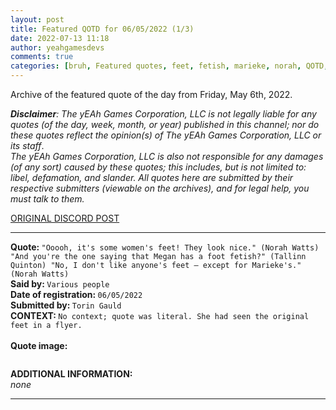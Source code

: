 ```yaml
---
layout: post
title: Featured QOTD for 06/05/2022 (1/3)
date: 2022-07-13 11:18
author: yeahgamesdevs
comments: true
categories: [bruh, Featured quotes, feet, fetish, marieke, norah, QOTD, Quotes, tallinn]
---
```

<!-- wp:paragraph -->
<p>Archive of the featured quote of the day from Friday, May 6th, 2022. </p>
<!-- /wp:paragraph -->

<!-- wp:paragraph -->
<p><em><strong>Disclaimer</strong>: The yEAh Games Corporation, LLC is not legally liable for any quotes (of the day, week, month, or year) published in this channel; nor do these quotes reflect the opinion(s) of The yEAh Games Corporation, LLC or its staff</em>.<br><em>The yEAh Games Corporation, LLC is also not responsible for any damages (of any sort) caused by these quotes; this includes, but is not limited to: libel, defamation, and slander. All quotes here are submitted by their respective submitters (viewable on the archives), and for legal help, you must talk to them.</em><br><a href="https://cdn.discordapp.com/attachments/958100064079839303/964566123628609628/unknown.png"></a></p>
<!-- /wp:paragraph -->

<!-- wp:buttons {"layout":{"type":"flex","justifyContent":"left"}} -->
<div class="wp-block-buttons"><!-- wp:button {"textColor":"vivid-cyan-blue","align":"center","style":{"border":{"radius":"18px"}},"className":"is-style-fill"} -->
<div class="wp-block-button aligncenter is-style-fill"><a class="wp-block-button__link has-vivid-cyan-blue-color has-text-color wp-element-button" href="https://discord.com/channels/887052880782176266/958100064079839303/971879041823031356" style="border-radius:18px;">ORIGINAL DISCORD POST</a></div>
<!-- /wp:button --></div>
<!-- /wp:buttons -->

<!-- wp:separator {"align":"center","className":"is-style-wide"} -->
<hr class="wp-block-separator aligncenter has-alpha-channel-opacity is-style-wide" />
<!-- /wp:separator -->

<!-- wp:paragraph -->
<p><strong>Quote: </strong><code>"Ooooh, it's some women's feet! They look nice." (Norah Watts) "And you're the one saying that Megan has a foot fetish?" (Tallinn Quinton) "No, I don't like anyone's feet — except for Marieke's." (Norah Watts)</code><br><strong>Said by: </strong><code>Various people</code><br><strong>Date of registration: </strong><code>06/05/2022</code> <br><strong>Submitted by: </strong><code>Torin Gauld</code><br><strong>CONTEXT: </strong><code>No context; quote was literal. She had seen the original feet in a flyer.<br></code><br><strong>Quote image:</strong></p>
<!-- /wp:paragraph -->

<!-- wp:image {"id":876,"sizeSlug":"large","linkDestination":"none"} -->
<figure class="wp-block-image size-large"><img src="https://yeaharchives.files.wordpress.com/2022/07/image-48.png?w=508" alt="" class="wp-image-876" /></figure>
<!-- /wp:image -->

<!-- wp:paragraph -->
<p><strong>ADDITIONAL INFORMATION:</strong><br><em>none</em></p>
<!-- /wp:paragraph -->

<!-- wp:separator {"className":"is-style-wide"} -->
<hr class="wp-block-separator has-alpha-channel-opacity is-style-wide" />
<!-- /wp:separator -->
